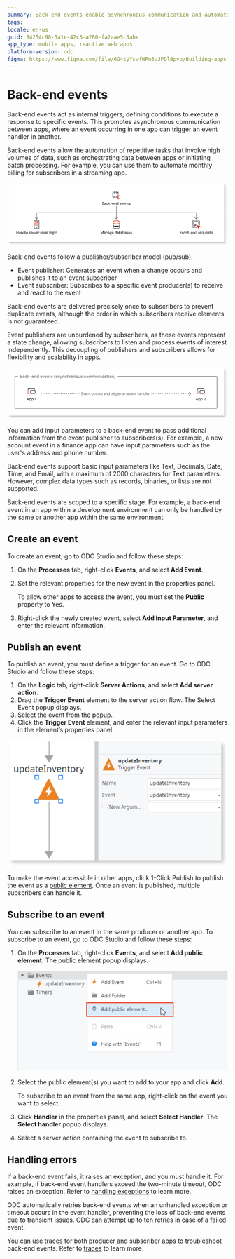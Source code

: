 ```yaml
---
summary: Back-end events enable asynchronous communication and automation in apps using a pub/sub model, with precise delivery and environment-specific scoping.
tags:
locale: en-us
guid: 54254c98-5a1e-42c3-a280-fa2aae5c5abe
app_type: mobile apps, reactive web apps
platform-version: odc
figma: https://www.figma.com/file/6G4tyYswfWPn5uJPDlBpvp/Building-apps?type=design&node-id=4868%3A1212&mode=design&t=zUkmbQzcPpGAmdjH-1
---
```


# Back-end events

Back-end events act as internal triggers, defining conditions to execute a response to specific events. This promotes asynchronous communication between apps, where an event occurring in one app can trigger an event handler in another. 

Back-end events allow the automation of repetitive tasks that involve high volumes of data, such as orchestrating data between apps or initiating batch processing. For example, you can use them to automate monthly billing for subscribers in a streaming app.

![Graphic showing various use cases for backend events in application automation](images/uses-back-end.png "Use Cases for Backend Events")

Back-end events follow a publisher/subscriber model (pub/sub). 

* Event publisher: Generates an event when a change occurs and publishes it to an event subscriber
* Event subscriber: Subscribes to a specific event producer(s) to receive and react to the event

Back-end events are delivered precisely once to subscribers to prevent duplicate events, although the order in which subscribers receive elements is not guaranteed.

Event publishers are unburdened by subscribers, as these events represent a state change, allowing subscribers to listen and process events of interest independently. This decoupling of publishers and subscribers allows for flexibility and scalability in apps.

![Diagram illustrating asynchronous communication between different applications](images/asyn-btw-apps.png "Asynchronous Communication Between Apps")

You can add input parameters to a back-end event to pass additional information from the event publisher to subscribers(s). For example, a new account event in a finance app can have input parameters such as the user's address and phone number.

<div class="info" markdown="1">

Back-end events support basic input parameters like Text, Decimals, Date, Time, and Email, with a maximum of 2000 characters for Text parameters. However, complex data types such as records, binaries, or lists are not supported.

</div>

Back-end events are scoped to a specific stage. For example, a back-end event in an app within a development environment can only be handled by the same or another app within the same environment. 

## Create an event

To create an event, go to ODC Studio and follow these steps:

1. On the **Processes** tab, right-click **Events**, and select **Add Event**. 
1. Set the relevant properties for the new event in the properties panel.

    <div class="info" markdown="1">

    To allow other apps to access the event, you must set the **Public** property to Yes.

    </div>

1. Right-click the newly created event, select **Add Input Parameter**, and enter the relevant information.

## Publish an event

To publish an event, you must define a trigger for an event. Go to ODC Studio and follow these steps:

1. On the  **Logic** tab, right-click **Server Actions**, and select **Add server action**.
1. Drag the **Trigger Event** element to the server action flow. The Select Event popup displays.
1. Select the event from the popup.
1. Click the **Trigger Event** element, and enter the relevant input parameters in the element’s properties panel.

![Screenshot of ODC Studio interface showing the process to trigger a backend event](images/trigger-backend-event-odcs.png "Publish a Backend Event")

To make the event accessible in other apps, click 1-Click Publish to publish the event as a [public element](../use-public-elements.md). Once an event is published, multiple subscribers can handle it. 

## Subscribe to an event 

You can subscribe to an event in the same producer or another app. To subscribe to an event, go to ODC Studio and follow these steps:

1. On the **Processes** tab, right-click **Events**, and select **Add public element**. The public element popup displays.

    ![Screenshot of ODC Studio interface demonstrating how to subscribe to a backend event](images/public-event-odcs.png "Subscribe to a Backend Event")
   
1. Select the public element(s) you want to add to your app and click **Add**.

    <div class="info" markdown="1">
    
    To subscribe to an event from the same app, right-click on the event you want to select.

    </div>

1. Click **Handler** in the properties panel, and select **Select Handler**. The **Select handler** popup displays.
1. Select a server action containing the event to subscribe to.

## Handling errors

If a back-end event fails, it raises an exception, and you must handle it. For example, if back-end event handlers exceed the two-minute timeout, ODC raises an exception. Refer to [handling exceptions](../handling_exceptions/handling-mechanism.md) to learn more. 

ODC automatically retries back-end events when an unhandled exception or timeout occurs in the event handler, preventing the loss of back-end events due to transient issues. ODC can attempt up to ten retries in case of a failed event.

You can use traces for both producer and subscriber apps to troubleshoot back-end events. Refer to [traces](../../monitor-apps.md) to learn more.
